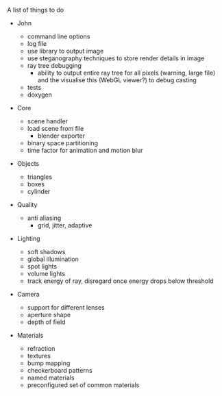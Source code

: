 A list of things to do

  - John
    * command line options
    * log file
    * use library to output image
    * use steganography techniques to store render details in image
    * ray tree debugging
      - ability to output entire ray tree for all pixels (warning, large file)
        and the visualise this (WebGL viewer?) to debug casting
    * tests
    * doxygen
 
  - Core
    * scene handler
    * load scene from file
      - blender exporter
    * binary space partitioning
    * time factor for animation and motion blur
 
  - Objects
    * triangles
    * boxes
    * cylinder
 
  - Quality
    * anti aliasing
      - grid, jitter, adaptive
 
  - Lighting
    * soft shadows
    * global illumination
    * spot lights
    * volume lights
    * track energy of ray, disregard once energy drops below threshold
 
  - Camera
    * support for different lenses
    * aperture shape
    * depth of field
 
  - Materials
    * refraction
    * textures
    * bump mapping
    * checkerboard patterns
    * named materials
    * preconfigured set of common materials


